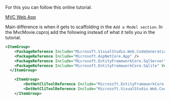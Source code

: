 For this you can follow this online tutorial.

[MVC Web App](https://docs.microsoft.com/en-us/aspnet/core/tutorials/first-mvc-app-mac/start-mvc?view=aspnetcore-2.1)

Main difference is when it gets to scaffolding in the `Add a Model section`.
In the MvcMovie.csproj add the following instead of what it tells you in the tutorial.

```xml
<ItemGroup>
    <PackageReference Include="Microsoft.VisualStudio.Web.CodeGeneration.Design" Version="2.1.1" />
    <PackageReference Include="Microsoft.AspNetCore.App" />
    <PackageReference Include="Microsoft.EntityFrameworkCore.SqlServer" Version="2.1.1" />
    <PackageReference Include="Microsoft.EntityFrameworkCore.Sqlite" Version="2.1.1" />
  </ItemGroup>

    <ItemGroup>
        <DotNetCliToolReference Include="Microsoft.EntityFrameworkCore.Tools.DotNet" Version="2.0.0" />
        <DotNetCliToolReference Include="Microsoft.VisualStudio.Web.CodeGeneration.Tools" Version="2.0.0" />
    </ItemGroup>
```
